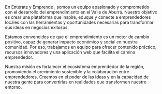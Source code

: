 En Entérate y Emprende , somos un equipo apasionado y comprometido con el desarrollo del emprendimiento en el Valle de Aburrá. Nuestro objetivo es crear una plataforma que inspire, eduque y conecte a emprendedores locales con las herramientas y oportunidades necesarias para transformar sus ideas en negocios exitosos.

Estamos convencidos de que el emprendimiento es un motor de cambio positivo, capaz de generar impacto económico y social en nuestra comunidad. Por eso, trabajamos en equipo para ofrecer contenido práctico, recursos innovadores y una aplicación web que facilita el camino emprendedor.

Nuestra misión es fortalecer el ecosistema emprendedor de la región, promoviendo el crecimiento sostenible y la colaboración entre emprendedores. Creemos en el poder de las ideas y en la capacidad de nuestra gente para convertirlas en realidades que transformen nuestro entorno.
